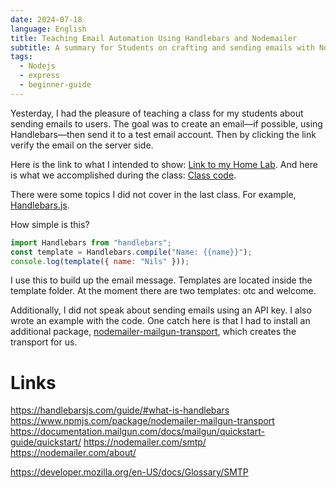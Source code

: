 ```yaml
---
date: 2024-07-18
language: English
title: Teaching Email Automation Using Handlebars and Nodemailer
subtitle: A summary for Students on crafting and sending emails with Node.js
tags:
  - Nodejs
  - express
  - beginner-guide
---
```


Yesterday, I had the pleasure of teaching a class for my students about sending emails to users. The goal was to create an email—if possible, using Handlebars—then send it to a test email account. Then by clicking the link verify the email on the server side.

Here is the link to what I intended to show: [Link to my Home Lab](https://github.com/KamilMr/lab/tree/master/nodejs/email). 
And here is what we accomplished during the class: [Class code](https://github.com/KamilMr/lab/tree/master/nodejs/email-class).

There were some topics I did not cover in the last class. For example, [Handlebars.js](https://handlebarsjs.com/installation/#npm-or-yarn-recommended).

How simple is this?

```js
import Handlebars from "handlebars";
const template = Handlebars.compile("Name: {{name}}");
console.log(template({ name: "Nils" }));
```

I use this to build up the email message. Templates are located inside the template folder. At the moment there are two templates: otc and welcome.

Additionally, I did not speak about sending emails using an API key. I also wrote an example with the code. One catch here is that I had to install an additional package, [nodemailer-mailgun-transport](https://www.npmjs.com/package/nodemailer-mailgun-transport), which creates the transport for us.

# Links
https://handlebarsjs.com/guide/#what-is-handlebars
https://www.npmjs.com/package/nodemailer-mailgun-transport
https://documentation.mailgun.com/docs/mailgun/quickstart-guide/quickstart/
https://nodemailer.com/smtp/
https://nodemailer.com/about/

https://developer.mozilla.org/en-US/docs/Glossary/SMTP
